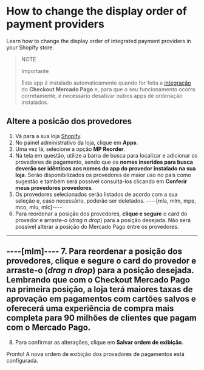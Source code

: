 # How to change the display order of payment providers

Learn how to change the display order of integrated payment providers in your Shopify store.

> NOTE
>
> Importante
>
> Este app é instalado automaticamente quando for feita a [integração](/developers/en/docs/shopify/integration-configuration/checkout-pro) do **Checkout Mercado Pago** e, para que o seu funcionamento ocorra corretamente, é necessário desativar outros apps de ordenação instalados.

## Altere a posicão dos provedores

1. Vá para a sua loja [Shopify](https://accounts.shopify.com/store-login).
2. No painel administrativo da loja, clique em **Apps**.
3. Uma vez lá, selecione a opção **MP Reorder**. 
4. Na tela em questão, utilize a barra de busca para localizar e adicionar os provedores de pagamento, sendo que os **nomes inseridos para busca deverão ser idênticos aos nomes do app do provedor instalado na sua loja**. Serão disponibilizados os provedores de maior uso no país como sugestão e também será possível consultá-los clicando em **Conferir meus provedores provedores**.
5. Os provedores selecionados serão listados de acordo com a sua seleção e, caso necessário, poderão ser deletados. 
----[mla, mlm, mpe, mco, mlu, mlc]----
6. Para reordenar a posição dos provedores, **clique e segure** o card do provedor e arraste-o (_drag n drop_) para a posição desejada. Não será possível alterar a posição do Mercado Pago entre os provedores.
------------
----[mlm]----
7. Para reordenar a posição dos provedores, **clique e segure** o card do provedor e arraste-o (_drag n drop_) para a posição desejada. Lembrando que com o **Checkout Mercado Pago** na primeira posição, a loja terá maiores taxas de aprovação em pagamentos com cartões salvos e oferecerá uma experiência de compra mais completa para 90 milhões de clientes que pagam com o Mercado Pago.
------------
8. Para confirmar as alterações, clique em **Salvar ordem de exibição**.

Pronto! A nova ordem de exibição dos provadores de pagamentos está configurada.